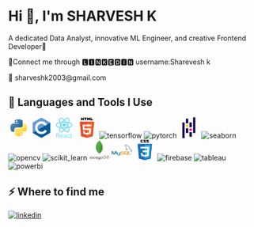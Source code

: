<h1>Hi 👋, I'm SHARVESH K </h1>
<p>A dedicated Data Analyst, innovative ML Engineer, and creative Frontend Developer🚀 </p>
<p>📶Connect me through 🅻🅸🅽🅺🅴🅳🅸🅽 username:Sharevesh k</p>
<p>📩 sharveshk2003@gmail.com</p>

<h2>🚀 Languages and Tools I Use</h2>
<p>
    <a style="display: inline-block;"><img src="https://raw.githubusercontent.com/devicons/devicon/master/icons/python/python-original.svg" alt="python" width="42" height="42" /></a>
    <a style="display: inline-block;"><img src="https://raw.githubusercontent.com/devicons/devicon/master/icons/c/c-original.svg" alt="c" width="42" height="42" /></a>
    <a style="display: inline-block;"><img src="https://raw.githubusercontent.com/devicons/devicon/master/icons/react/react-original-wordmark.svg" alt="react" width="42" height="42" /></a>
    <a style="display: inline-block;"><img src="https://raw.githubusercontent.com/devicons/devicon/master/icons/html5/html5-original-wordmark.svg" alt="html5" width="42" height="42" /></a>
    <a style="display: inline-block;"><img src="https://www.vectorlogo.zone/logos/tensorflow/tensorflow-icon.svg" alt="tensorflow" width="42" height="42" /></a>
    <a style="display: inline-block;"><img src="https://www.vectorlogo.zone/logos/pytorch/pytorch-icon.svg" alt="pytorch" width="42" height="42" /></a>
    <a style="display: inline-block;"><img src="https://raw.githubusercontent.com/devicons/devicon/2ae2a900d2f041da66e950e4d48052658d850630/icons/pandas/pandas-original.svg" alt="pandas" width="42" height="42" /></a>
    <a style="display: inline-block;"><img src="https://seaborn.pydata.org/_images/logo-mark-lightbg.svg" alt="seaborn" width="42" height="42" /></a>
    <a style="display: inline-block;"><img src="https://www.vectorlogo.zone/logos/opencv/opencv-icon.svg" alt="opencv" width="42" height="42" /></a>
    <a style="display: inline-block;"><img src="https://upload.wikimedia.org/wikipedia/commons/0/05/Scikit_learn_logo_small.svg" alt="scikit_learn" width="42" height="42" /></a>
    <a style="display: inline-block;"><img src="https://raw.githubusercontent.com/devicons/devicon/master/icons/mongodb/mongodb-original-wordmark.svg" alt="mongodb" width="42" height="42" /></a>
    <a style="display: inline-block;"><img src="https://raw.githubusercontent.com/devicons/devicon/master/icons/mysql/mysql-original-wordmark.svg" alt="mysql" width="42" height="42" /></a>
    <a style="display: inline-block;"><img src="https://raw.githubusercontent.com/devicons/devicon/master/icons/css3/css3-original-wordmark.svg" alt="css3" width="42" height="42" /></a>
    <a style="display: inline-block;"><img src="https://www.vectorlogo.zone/logos/firebase/firebase-icon.svg" alt="firebase" width="42" height="42" /></a>
    <a style="display: inline-block;"><img src="https://upload.wikimedia.org/wikipedia/commons/0/0f/Tableau_Logo.svg" alt="tableau" width="42" height="42" /></a>
    <a style="display: inline-block;"><img src="https://upload.wikimedia.org/wikipedia/commons/3/34/Power_BI_Logo.svg" alt="powerbi" width="42" height="42" /></a>
</p>

<h2>⚡️ Where to find me</h2>
<p><a style="display: inline-block;" href="https://www.linkedin.com/in/SHARVESH K"><img src="https://img.shields.io/badge/linkedin-logo?style=for-the-badge&logo=linkedin&logoColor=white&color=#0a77b6" alt="linkedin" /></a></p>
